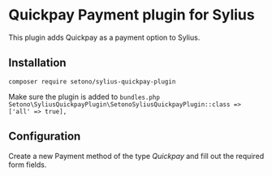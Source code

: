 # Quickpay Payment plugin for Sylius

This plugin adds Quickpay as a payment option to Sylius.

## Installation

``composer require setono/sylius-quickpay-plugin``

Make sure the plugin is added to `bundles.php`
``Setono\SyliusQuickpayPlugin\SetonoSyliusQuickpayPlugin::class => ['all' => true],``

## Configuration

Create a new Payment method of the type *Quickpay* and fill out the required form fields.

